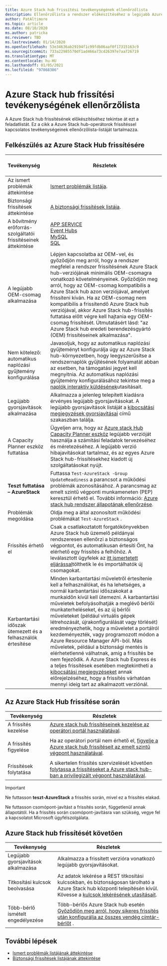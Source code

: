 ```yaml
---
title: Azure Stack hub frissítési tevékenységének ellenőrzőlista
description: Ellenőrzőlista a rendszer előkészítéséhez a legújabb Azure Stack hub-frissítéshez.
author: PatAltimore
ms.topic: article
ms.date: 08/10/2020
ms.author: patricka
ms.reviewer: TBD
ms.lastreviewed: 01/14/2020
ms.openlocfilehash: 53e34636ab29194f1c99fdb86aaf0f17315163c9
ms.sourcegitcommit: 733a22985570df1ad466a73cd26397e7aa726719
ms.translationtype: MT
ms.contentlocale: hu-HU
ms.lasthandoff: 01/05/2021
ms.locfileid: "97868386"
---
```

# <a name="azure-stack-hub-update-activity-checklist"></a>Azure Stack hub frissítési tevékenységének ellenőrzőlista

A Azure Stack hub frissítésének előkészítéséhez tekintse át ezt a feladatlistát. Ez a cikk a Azure Stack hub-operátorok frissítéssel kapcsolatos tevékenységeinek ellenőrzőlista-listáját tartalmazza.

## <a name="prepare-for-azure-stack-hub-update"></a>Felkészülés az Azure Stack Hub frissítésére

| &nbsp;&nbsp; &nbsp; &nbsp; &nbsp; &nbsp; &nbsp; &nbsp; &nbsp; &nbsp; &nbsp; &nbsp; Tevékenység &nbsp; &nbsp; &nbsp; &nbsp; &nbsp; &nbsp; &nbsp; &nbsp; &nbsp;&nbsp;                   | Részletek                                                   |
|------------------------------|-----------------------------------------------------------|
| Az ismert problémák áttekintése     | [Ismert problémák listája](known-issues.md).                |
| Biztonsági frissítések áttekintése | [A biztonsági frissítések listája](release-notes-security-updates.md).      |
| A bővítmény erőforrás-szolgáltatói frissítéseinek áttekintése | [APP SERVICE](azure-stack-app-service-update.md)<br>[Event Hubs](resource-provider-apply-updates.md)<br> [MySQL](azure-stack-mysql-resource-provider-update.md)<br>[SQL](azure-stack-sql-resource-provider-update.md)<br>  |
| A legújabb OEM-csomag alkalmazása | Lépjen kapcsolatba az OEM-vel, és győződjön meg arról, hogy a rendszer megfelel a rendszer frissítésének Azure Stack hub-verziójának minimális OEM-csomagra vonatkozó követelményeinek. Győződjön meg arról, hogy az OEM-csomag kompatibilis a Azure Stack hub azon verziójával, amelyet frissíteni kíván. Ha az OEM-csomag nem kompatibilis a frissítendő Azure Stack hub verziójával, akkor Azure Stack hub-frissítés futtatása előtt végre kell hajtania egy OEM-csomag frissítését. Útmutatásért lásd: "az Azure Stack hub eredeti berendezésgyártó (OEM) frissítéseinek alkalmazása". |
| Nem kötelező: automatikus naplózási gyűjtemény konfigurálása | Javasoljuk, hogy az automatikus naplózási gyűjteményt konfigurálja úgy az Azure Stack hub-környezetben, hogy leegyszerűsítse a rendszernaplók gyűjtésének folyamatát abban az esetben, ha támogatási jegyet kell megnyitnia. Az automatikus naplózási gyűjtemény konfigurálásához tekintse meg a [naplók interaktív küldésének](./azure-stack-diagnostic-log-collection-overview.md#send-logs-proactively)utasításait. |
| Legújabb gyorsjavítások alkalmazása | Alkalmazza a jelenleg telepített kiadásra érvényes legújabb gyorsjavításokat. A legújabb gyorsjavítások listáját a [kibocsátási megjegyzések gyorsjavításai](release-notes.md) című szakaszban találja. |
| A Capacity Planner eszköz futtatása | Ügyeljen arra, hogy az [Azure stack Hub Capacity Planner eszköz](azure-stack-capacity-planning-overview.md) legújabb verzióját használja a számítási feladatok tervezéséhez és méretezéséhez. A legújabb verzió hibajavításokat tartalmaz, és az egyes Azure Stack hub-frissítésekhez kiadott új szolgáltatásokat nyújt. |
| **Teszt futtatása – AzureStack** | Futtassa `Test-AzureStack -Group UpdateReadiness` a parancsot a működési problémák azonosításához. A parancsmag az emelt szintű végponti munkameneten (PEP) keresztül érhető el. További információ: [Azure stack hub rendszer állapotának ellenőrzése](azure-stack-diagnostic-test.md). |
| Problémák megoldása | Oldja meg a által azonosított működési problémákat `Test-AzureStack` . |
| Frissítés érhető el | Csak a csatlakoztatott forgatókönyvekben Azure Stack hub üzemelő példányai rendszeresen ellenőrzi a biztonságos végpontot, és automatikusan értesíti Önt, ha elérhető egy frissítés a felhőhöz. A leválasztott ügyfelek az [itt ismertetett eljárással](azure-stack-apply-updates.md)tölthetik le és importálhatók új csomagokat. |
| Karbantartási időszak ütemezett és a felhasználók értesítése | Minden karbantartási műveletről értesítenie kell a felhasználókat, és ha lehetséges, a normál karbantartási időszakokat a munkaidőn kívül kell ütemezni. A karbantartási műveletek befolyásolhatják a meglévő bérlői munkaterheléseket, és az új bérlői műveleteket (például virtuális gépek létrehozását, újrakonfigurálását vagy törlését) eredményezhetik, hogy a műveletet a portálról kezdeményezték, vagy programozott módon a Azure Resource Manager API-ból. Más műveletek, például a biztonsági mentés is elérhetetlenné válhatnak, amíg a frissítés be nem fejeződik. A Azure Stack hub Express és a teljes frissítések esetében megtekintheti a [kibocsátási megjegyzéseket](release-notes.md) annak előrejelzéséhez, hogy a frissítés várhatóan mennyi ideig tart az alkalmazott verziónál. |

## <a name="during-azure-stack-hub-update"></a>Az Azure Stack Hub frissítése során

| Tevékenység | Részletek |
|--------------------|------------------------------------------------------------------------------------------------------|
| A frissítés kezelése |[Azure stack hub frissítéseinek kezelése az operátori portál használatával](azure-stack-updates.md). |
|  |  |
| A frissítés figyelése | Ha az operátori portál nem érhető el, [figyelje a Azure stack hub frissítéseit az emelt szintű végpont használatával](azure-stack-monitor-update.md). |
|  |  |
| Frissítések folytatása | A sikertelen frissítés szervizelését követően [folytassa a frissítéseket a Azure stack hub-ban a privilegizált végpont használatával](azure-stack-monitor-update.md). |

> [!IMPORTANT]  
> Ne futtasson **teszt-AzureStack** a frissítés során, mivel ez a frissítés elakad.
>
>Ne futtasson csomópont-javítást a frissítés során, függetlenül annak állapotától.
>Ha a frissítés során csomópont-javításra van szükség, vegye fel a kapcsolatot Microsoft ügyfélszolgálata.

## <a name="after-azure-stack-hub-update"></a>Azure Stack hub frissítését követően

| Tevékenység | Részletek |
|--------------------------|----------------------------------------------------------------------------------------------------------------------------------------------------------------|
| Legújabb gyorsjavítások alkalmazása | Alkalmazza a frissített verzióra vonatkozó legújabb gyorsjavításokat. |
| Titkosítási kulcsok beolvasása | Az adatok lekérése a REST titkosítási kulcsokban, és biztonságosan tárolható a Azure Stack hub központi telepítésén kívül. Kövesse a [kulcsok lekérésének utasításait](azure-stack-security-bitlocker.md). |
|  |  |
| Több-bérlő ismételt engedélyezése | Több-bérlős Azure Stack hub esetén [Győződjön meg arról, hogy sikeres frissítés után konfigurálja az összes vendég címtár-bérlőt](azure-stack-enable-multitenancy.md#configure-guest-directory) . |

## <a name="next-steps"></a>További lépések

- [Ismert problémák listájának áttekintése](known-issues.md)
- [Biztonsági frissítések listájának áttekintése](release-notes-security-updates.md)
